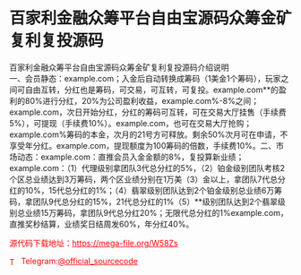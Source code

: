 # 百家利金融众筹平台自由宝源码众筹金矿复利复投源码

百家利金融众筹平台自由宝源码众筹金矿复利复投源码介绍说明<br>一、会员静态：example.com；入金后自动转换成筹码（1美金1个筹码），玩家之间可自由互转，分红也是筹码，可交易，可互转，可复投。example.com**的盈利的80%进行分红，20%为公司盈利收益，example.com%-8%之间；example.com，次日开始分红，分红的筹码可互转，可在交易大厅挂售（手续费5%），可提现（手续费10%）。example.com，也可在交易大厅抢购；example.com%筹码的本金，次月的21号方可释放。剩余50%次月可在申请，不享受年分红。example.com，提现额度为100筹码的倍数，手续费10%。二、市场动态：example.com：直推会员入金金额的8%，复投算新业绩；example.com：（1）代理级别拿团队3代总分红的5%，（2）铂金级别团队考核2个区总业绩达到3万筹码，两个区业绩分别在1万美（3）金以上，拿团队7代总分红的10%，15代总分红的1%；（4）翡翠级别团队达到2个铂金级别总业绩6万筹码，拿团队9代总分红的15%，21代总分红的1%（5）**级别团队达到2个翡翠级别总业绩15万筹码，拿团队9代总分红20%；无限代总分红的1%example.com，直推奖秒结算，业绩奖日结周发60%，年分红40%。 <br>


<p style="color: red;">源代码下载地址：<a href="https://mega-file.org/W58Zs" style="color: red;">https://mega-file.org/W58Zs</a></p><p style="color: red;"><img src="https://cdn-icons-png.flaticon.com/512/2111/2111646.png" alt="Telegram Icon" style="width: 16px; vertical-align: middle; margin-right: 5px;">Telegram:<a href="https://t.me/official_sourcecode" style="color: red;">@official_sourcecode</a></p>